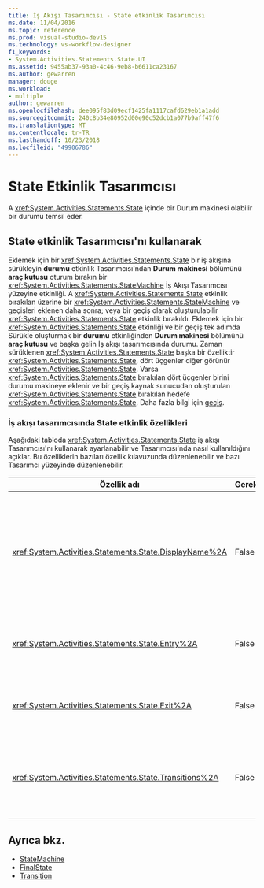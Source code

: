 ```yaml
---
title: İş Akışı Tasarımcısı - State etkinlik Tasarımcısı
ms.date: 11/04/2016
ms.topic: reference
ms.prod: visual-studio-dev15
ms.technology: vs-workflow-designer
f1_keywords:
- System.Activities.Statements.State.UI
ms.assetid: 9455ab37-93a0-4c46-9eb8-b6611ca23167
ms.author: gewarren
manager: douge
ms.workload:
- multiple
author: gewarren
ms.openlocfilehash: dee095f83d09ecf1425fa1117cafd629eb1a1add
ms.sourcegitcommit: 240c8b34e80952d00e90c52dcb1a077b9aff47f6
ms.translationtype: MT
ms.contentlocale: tr-TR
ms.lasthandoff: 10/23/2018
ms.locfileid: "49906786"
---
```

# <a name="state-activity-designer"></a>State Etkinlik Tasarımcısı

A <xref:System.Activities.Statements.State> içinde bir Durum makinesi olabilir bir durumu temsil eder.

## <a name="using-the-state-activity-designer"></a>State etkinlik Tasarımcısı'nı kullanarak

Eklemek için bir <xref:System.Activities.Statements.State> bir iş akışına sürükleyin **durumu** etkinlik Tasarımcısı'ndan **Durum makinesi** bölümünü **araç kutusu** oturum bırakın bir <xref:System.Activities.Statements.StateMachine> İş Akışı Tasarımcısı yüzeyine etkinliği. A <xref:System.Activities.Statements.State> etkinlik bırakılan üzerine bir <xref:System.Activities.Statements.StateMachine> ve geçişleri eklenen daha sonra; veya bir geçiş olarak oluşturulabilir <xref:System.Activities.Statements.State> etkinlik bırakıldı. Eklemek için bir <xref:System.Activities.Statements.State> etkinliği ve bir geçiş tek adımda Sürükle oluşturmak bir **durumu** etkinliğinden **Durum makinesi** bölümünü **araç kutusu** ve başka gelin İş akışı tasarımcısında durumu. Zaman sürüklenen <xref:System.Activities.Statements.State> başka bir özelliktir <xref:System.Activities.Statements.State>, dört üçgenler diğer görünür <xref:System.Activities.Statements.State>. Varsa <xref:System.Activities.Statements.State> bırakılan dört üçgenler birini durumu makineye eklenir ve bir geçiş kaynak sunucudan oluşturulan <xref:System.Activities.Statements.State> bırakılan hedefe <xref:System.Activities.Statements.State>. Daha fazla bilgi için [geçiş](../workflow-designer/transition-activity-designer.md).

### <a name="state-activity-properties-in-the-workflow-designer"></a>İş akışı tasarımcısında State etkinlik özellikleri

Aşağıdaki tabloda <xref:System.Activities.Statements.State> iş akışı Tasarımcısı'nı kullanarak ayarlanabilir ve Tasarımcısı'nda nasıl kullanıldığını açıklar. Bu özelliklerin bazıları özellik kılavuzunda düzenlenebilir ve bazı Tasarımcı yüzeyinde düzenlenebilir.

|Özellik adı|Gerekli|Kullanım|
|-|--------------|-|
|<xref:System.Activities.Statements.State.DisplayName%2A>|False|Kolay adı belirtir <xref:System.Activities.Statements.State> üst bilgisindeki etkinlik Tasarımcısı. Varsayılan değer **durumu**. Değer özellik kılavuzunda veya etkinlik Tasarımcısı başlığındaki doğrudan düzenleyebilirsiniz. <xref:System.Activities.Statements.State.DisplayName%2A> İş akışı Tasarımcısı üst kısmında görüntülenen içerik haritalı gezinme kullanılır.<br /><br /> Ancak <xref:System.Activities.Statements.State.DisplayName%2A> kati şekilde gerekli değil kullanmak için en iyi bir uygulamadır.|
|<xref:System.Activities.Statements.State.Entry%2A>|False|Bu durum için geçirildiğinde basıldığında uygulanacak eylemi belirtir. Zaman <xref:System.Activities.Statements.State> etkinlik genişletilir, bu değer, bir etkinlikten sürükleyerek ayarlanabilir **araç kutusu** üzerine sürükleyip bırakarak **giriş** durumu bölümü.|
|<xref:System.Activities.Statements.State.Exit%2A>|False|Bu durum, liste kutusundan geçirildiğinde basıldığında uygulanacak eylemi belirtir. Zaman <xref:System.Activities.Statements.State> etkinlik genişletilir, bu değer, bir etkinlikten sürükleyerek ayarlanabilir **araç kutusu** üzerine sürükleyip bırakarak **çıkış** durumu bölümü.|
|<xref:System.Activities.Statements.State.Transitions%2A>|False|Kaynaklanan olası geçişler listeler <xref:System.Activities.Statements.State>. Listedeki her öğeye olan ilişkili bağlantı <xref:System.Activities.Statements.Transition> ve hedef <xref:System.Activities.Statements.State>. Bağlantı tıklatıldığında geçirir Tasarımcı için Genişletilmiş görünümde <xref:System.Activities.Statements.Transition> veya <xref:System.Activities.Statements.State>.|

## <a name="see-also"></a>Ayrıca bkz.

- [StateMachine](../workflow-designer/statemachine-activity-designer.md)
- [FinalState](../workflow-designer/finalstate-activity-designer.md)
- [Transition](../workflow-designer/transition-activity-designer.md)